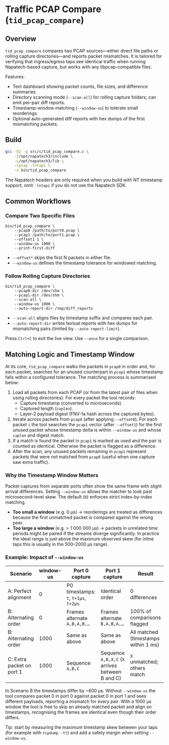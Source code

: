 # Traffic PCAP Compare (`tid_pcap_compare`)

## Overview

`tid_pcap_compare` compares two PCAP sources—either direct file paths or rolling
capture directories—and reports packet mismatches. It is tailored for verifying
that ingress/egress taps see identical traffic when running Napatech-based
capture, but works with any libpcap-compatible files.

Features:

- Text dashboard showing packet counts, file sizes, and difference summaries.
- Directory scanning mode (`--scan-all`) for rolling capture folders; can emit
  per-pair diff reports.
- Timestamp-window matching (`--window-us`) to tolerate small reorderings.
- Optional auto-generated diff reports with hex dumps of the first mismatching
  packets.

## Build

```bash
gcc -O2 -g src/c/tid_pcap_compare.c \
    -I/opt/napatech3/include \
    -L/opt/napatech3/lib \
    -lpcap -lntapi \
    -o bin/tid_pcap_compare
```

The Napatech headers are only required when you build with NT timestamp support;
omit `-lntapi` if you do not use the Napatech SDK.

## Common Workflows

### Compare Two Specific Files

```
bin/tid_pcap_compare \
    --pcap0 /path/to/port0.pcap \
    --pcap1 /path/to/port1.pcap \
    --offset1 1 \
    --window-us 1000 \
    --print-first-diff
```

- `--offset*` skips the first N packets in either file.
- `--window-us` defines the timestamp tolerance for windowed matching.

### Follow Rolling Capture Directories

```
bin/tid_pcap_compare \
    --pcap0-dir /dev/shm \
    --pcap1-dir /dev/shm \
    --scan-all \
    --window-us 1000 \
    --auto-report-dir /tmp/diff_reports
```

- `--scan-all` aligns files by timestamp suffix and compares each pair.
- `--auto-report-dir` writes textual reports with hex dumps for mismatching
  pairs (limited by `--auto-report-limit`).

Press `Ctrl+C` to exit the live view. Use `--once` for a single comparison.

## Matching Logic and Timestamp Window

At its core, `tid_pcap_compare` walks the packets in `pcap0` in order and, for
each packet, searches for an unused counterpart in `pcap1` whose timestamp falls
within a configured tolerance. The matching process is summarised below:

1. Load all packets from each PCAP (or from the latest pair of files when using
   rolling directories). For every packet the tool records:
   - Capture timestamp (converted to microseconds).
   - Captured length (`caplen`).
   - Layer‑2 payload digest (FNV‑1a hash across the captured bytes).
2. Iterate across packets from `pcap0` (after applying `--offset0`). For each
   packet `i` the tool searches the `pcap1` vector (after `--offset1`) for the
   first *unused* packet whose timestamp delta is within `--window-us` and whose
   `caplen` and digest match.
3. If a match is found the packet in `pcap1` is marked as used and the pair is
   counted as identical. Otherwise the packet is flagged as a difference.
4. After the scan, any unused packets remaining in `pcap1` represent packets that
   were not matched from `pcap0` (useful when one capture saw extra traffic).

### Why the Timestamp Window Matters

Packet captures from separate ports often show the same frame with slight
arrival differences. Setting `--window-us` allows the matcher to look past
microsecond-level skew. The default (`0`) enforces strict index-by-index matching.

- **Too small a window** (e.g. 0 µs) → reorderings are treated as differences
  because the first unmatched packet is compared against the wrong peer.
- **Too large a window** (e.g. > 1 000 000 µs) → packets in unrelated time periods
  might be paired if the streams diverge significantly. In practice the ideal
  range is just above the maximum observed skew (for inline taps this is usually
  in the 500–2000 µs range).

### Example: Impact of `--window-us`

| Scenario | window-us | Port 0 capture | Port 1 capture | Result |
|----------|-----------|----------------|----------------|--------|
| A: Perfect alignment | 0 | P0 timestamps: `t`, `t+1µs`, `t+2µs` | Identical order | 0 differences |
| B: Alternating order | 0 | Frames alternate `A,B,A,B,…` | Frames alternate `B,A,B,A,…` | 100% of comparisons flagged |
| B: Alternating order | 1000 | Same as above | Same as above | All matched (timestamps within 1 ms) |
| C: Extra packet on port 1 | 1000 | Sequence `A,B,C` | Sequence `A,B,X,C` (`X` arrives between B and C) | `X` unmatched; others match |

In Scenario B the timestamps differ by ~600 µs. Without `--window-us` the tool
compares packet 0 in port 0 against packet 0 in port 1 and sees different
payloads, reporting a mismatch for every pair. With a 1000 µs window the tool is
free to skip an already matched packet and align on timestamps, recognising the
frames are identical even though their order differs.

Tip: start by measuring the maximum timestamp skew between your taps (for
example with `tcpdump -tt`) and add a safety margin when setting `--window-us`.
